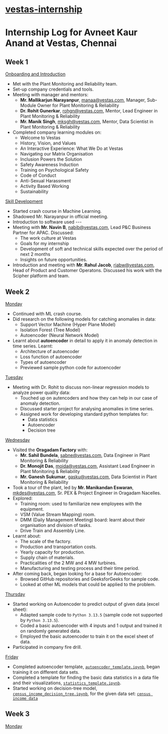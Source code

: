 # <ins>vestas-internship
# Internship Log for Avneet Kaur Anand at Vestas, Chennai


## Week 1

<ins> Onboarding and Introduction </ins>
- Met with the Plant Monitoring and Reliability team.
- Set-up company credentials and tools.
- Meeting with manager and mentors:
    - **Mr. Mallikarjun Narayanpur**, <manaa@vestas.com>, Manager, Sub-Module Owner for Plant Monitoring & Reliability
    - **Dr. Rohit Gunerkar**, <rohgn@vestas.com>, Mentor, Lead Engineer in Plant Monitoring & Reliability
    - **Mr. Manik Singh**, <mksgh@vestas.com>, Mentor, Data Scientist in Plant Monitoring & Reliability
- Completed company learning modules on:
    - Welcome to Vestas
    - History, Vision, and Values
    - An Interactive Experience: What We Do at Vestas
    - Navigating our Matrix Organisation
    - Inclusion Powers the Solution
    - Safety Awareness Induction
    - Training on Psychological Safety
    - Code of Conduct
    - Anti-Sexual Harassment
    - Activity Based Working
    - Sustainability

<ins> Skill Development </ins>
- Started crash course in Machine Learning.
- Shadowed Mr. Narayanpur in official meeting.
- Introduction to software used ---
- Meeting with **Mr. Navin B**, <nabib@vestas.com>, Lead P&C Business Partner for APAC. Discussed:
    - The work culture at Vestas
    - Goals for my internship
    - Development of soft and technical skills expected over the period of next 2 months
    - Insights on future opportunities.
- Introduction and meeting with **Mr. Rahul Jacob**, <rjabw@vestas.com>, Head of Product and Customer Operatons. Discussed his work with the Scipher platform and team.


## Week 2

<ins> Monday </ins>
- Continued with ML crash course.
- Did research on the following models for catching anomalies in data:
    - Support Vector Machine (Hyper Plane Model)
    - Isolation Forest (Tree Model)
    - Autoencoder (Neural Network Model)
- Learnt about **autoencoder** in detail to apply it in anomaly detection in time series. Learnt:
    - Architecture of autoencoder
    - Loss function of autoencoder
    - Types of autoencoder
    - Previewed sample python code for autoencoder

<ins> Tuesday </ins>
- Meeting with Dr. Rohit to discuss non-linear regression models to analyze power quality data:
    - Touched up on autencoders and how they can help in our case of anomaly detection.
    - Discussed starter project for analysing anomalies in time series.
    - Assigned work for developing standard python templates for:
        - Data statistics
        - Autoencoder
        - Decision tree

<ins> Wednesday </ins>
- Visited the **Oragadam Factory** with:
    - **Mr. Sahil Bundela**, <sabne@vestas.com>, Data Engineer in Plant Monitoring & Reliability
    - **Dr. Monojit Das**, <moida@vestas.com>, Assistant Lead Engineer in Plant Monitoring & Reliability
    - **Mr. Ganesh Sukumar**, <gasku@vestas.com>, Data Scientist in Plant Monitoring & Reliability
- Took a tour of the plant, led by **Mr. Manikandan Eswaran**, <mkdes@vestas.com>, Sr. PEX & Project Engineer in Oragadam Nacelles.
- Explored:
    - Training room: used to familiarize new employees with the equipment.
    - VSM (Value Stream Mapping) room.
    - DMM (Daily Management Meeting) board: learnt about their organisation and division of tasks.
    - Drive Train and Assembly Line.
- Learnt about:
    - The scale of the factory.
    - Production and transportation costs.
    - Yearly capacity for production.
    - Supply chain of materials.
    - Practicalities of the 2 MW and 4 MW turbines.
    - Manufacturing and testing process and their time period.
- After coming back, began looking for a base for Autoencoder:
    - Browsed GitHub repositories and GeeksforGeeks for sample code.
    - Looked at other ML models that could be applied to the problem.

<ins> Thursday </ins>
- Started working on Autoencoder to predict output of given data (excel sheet):
    - Adapted sample code to `Python 3.13.5` (sample code not supported by `Python 3.13.5`).
    - Coded a basic autoencoder with 4 inputs and 1 output and trained it on randomly generated data.
    - Employed the basic autoencoder to train it on the excel sheet of data.
- Participated in company fire drill.

<ins> Friday </ins>
- Completed autoencoder template, [`autoencoder_template.ipynb`](./autoencoder_template.ipynb), began training it on different data sets.
- Completed a template for finding the basic data statistics in a data file and their visualizations, [`statistics_template.ipynb`](./statistics_template.ipynb).
- Started working on decision-tree model, [`census_income_decision_tree.ipynb`](./census_income_decision_tree.ipynb), for the given data set: [`census income data`](./census%20income%20data/)


## Week 3

<ins> Monday </ins>
